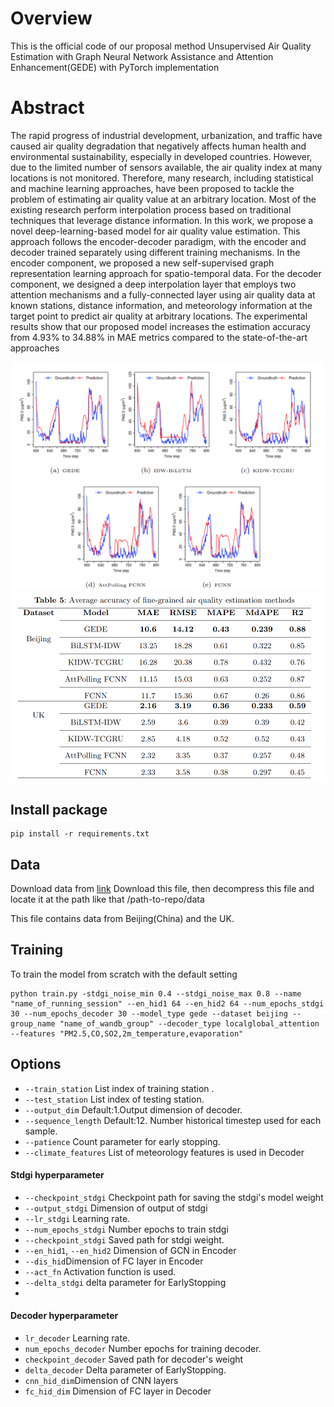 # Overview
This is the official code of our proposal method Unsupervised Air Quality Estimation with Graph Neural Network Assistance and Attention Enhancement(GEDE) with PyTorch implementation

# Abstract
The rapid progress of industrial development, urbanization, and traffic have caused air quality degradation that negatively affects human health and environmental sustainability, especially in developed countries. However, due to the limited number of sensors available, the air quality index at many locations is not monitored. Therefore, many research, including statistical and machine learning approaches, have been proposed to tackle the problem of estimating air quality value at an arbitrary location. Most of the existing research perform interpolation process based on traditional techniques that leverage distance information. In this work, we propose a novel deep-learning-based model for air quality value estimation. This approach follows the encoder-decoder paradigm, with the encoder and decoder trained separately using different training mechanisms. In the encoder component, we proposed a new self-supervised graph representation learning approach for spatio-temporal data. For the decoder component, we designed a deep interpolation layer that employs two attention mechanisms and a fully-connected layer using air quality data at known stations, distance information, and meteorology information at the target point to predict air quality at arbitrary locations. The experimental results show that our proposed model increases the estimation accuracy from 4.93\% to 34.88\% in MAE metrics compared to the state-of-the-art approaches

![plot](image/gede.png)
![plot](image/accuracy.png)
##  Install package
```
pip install -r requirements.txt
```
## Data
Download data from [link](https://drive.google.com/file/d/1JoNoc_EDzV2EOH1vFhYcgMjOQgu-MSMz/view?usp=sharing)
Download this file, then decompress this file and locate it at the path like that /path-to-repo/data

This file contains data from Beijing(China) and the UK.
## Training 
To train the model from scratch with the default setting
```
python train.py -stdgi_noise_min 0.4 --stdgi_noise_max 0.8 --name "name_of_running_session" --en_hid1 64 --en_hid2 64 --num_epochs_stdgi 30 --num_epochs_decoder 30 --model_type gede --dataset beijing --group_name "name_of_wandb_group" --decoder_type localglobal_attention --features "PM2.5,CO,SO2,2m_temperature,evaporation"
```


## Options
* ```--train_station``` List index of training station .
* ```--test_station``` List index of testing station.
* ```--output_dim``` Default:1.Output dimension of decoder.
* ```--sequence_length``` Default:12. Number historical timestep used for each sample.
* ```--patience``` Count parameter for early stopping.
* ```--climate_features``` List of meteorology features is used in Decoder
#### Stdgi hyperparameter
* ```--checkpoint_stdgi``` Checkpoint path for saving the stdgi's model weight
* ```--output_stdgi``` Dimension of output of stdgi 
* ```--lr_stdgi``` Learning rate.
* ```--num_epochs_stdgi``` Number epochs to train stdgi
* ```--checkpoint_stdgi``` Saved path for stdgi weight.
* ```--en_hid1```, ```--en_hid2``` Dimension of GCN in Encoder 
* ```--dis_hid```Dimension of FC layer in Encoder
* ```--act_fn``` Activation function is used.
* ```--delta_stdgi``` delta parameter for EarlyStopping
*

#### Decoder hyperparameter
* ```lr_decoder``` Learning rate.
* ```num_epochs_decoder``` Number epochs for training decoder.
* ```checkpoint_decoder``` Saved path for decoder's weight
* ```delta_decoder``` Delta parameter of EarlyStopping.
* ```cnn_hid_dim```Dimension of CNN layers 
* ```fc_hid_dim``` Dimension of FC layer in Decoder
 
